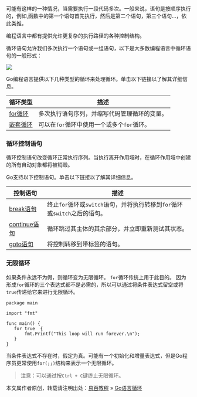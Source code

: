 可能有这样的一种情况，当需要执行一段代码多次。一般来说，语句是按顺序执行的，例如,函数中的第一个语句首先执行，然后是第二个语句，第三个语句…，依此类推。

编程语言中都有提供允许更复杂的执行路径的各种控制结构。

循环语句允许我们多次执行一个语句或一组语句，以下是大多数编程语言中循环语句的一般形式：

![](http://www.yiibai.com/uploads/images/201702/0102/613190248_90185.jpg)

Go编程语言提供以下几种类型的循环来处理循环。单击以下链接以了解其详细信息。

| 循环类型                                                             | 描述                                         |
|----------------------------------------------------------------------|----------------------------------------------|
| [for循环](http://www.yiibai.com/go/go_for_loop.html "for循环")       | 多次执行语句序列，并缩写代码管理循环的变量。 |
| [嵌套循环](http://www.yiibai.com/go/go_nested_loops.html "嵌套循环") | 可以在`for`循环中使用一个或多个`for`循环。   |

### <a href="" class="reference-link"></a><span class="header-link octicon octicon-link"></span>循环控制语句

循环控制语句改变循环正常执行序列。当执行离开作用域时，在循环作用域中创建的所有自动对象都将被销毁。

Go支持以下控制语句。单击以下链接以了解其详细信息。

| 控制语句                                                                           | 描述                                                                       |
|------------------------------------------------------------------------------------|----------------------------------------------------------------------------|
| [break语句](http://www.yiibai.com/go/go_break_statement.html "break语句")          | 终止`for`循环或`switch`语句，并将执行转移到`for`循环或`switch`之后的语句。 |
| [continue语句](http://www.yiibai.com/go/go_continue_statement.html "continue语句") | 循环跳过其主体的其余部分，并立即重新测试其状态。                           |
| [goto语句](http://www.yiibai.com/go/go_goto_statement.html "goto语句")             | 将控制转移到带标签的语句。                                                 |

### <a href="" class="reference-link"></a><span class="header-link octicon octicon-link"></span>无限循环

如果条件永远不为假，则循环变为无限循环。 `for`循环传统上用于此目的。 因为形成`for`循环的三个表达式都不是必需的，所以可以通过将条件表达式留空或将`true`传递给它来进行无限循环。

    package main

    import "fmt"

    func main() {
       for true  {
           fmt.Printf("This loop will run forever.\n");
       }
    }

当条件表达式不存在时，假定为真。可能有一个初始化和增量表达式，但是Go程序员更常使用`for(;;)`结构来表示一个无限循环。

> 注意：可以通过按`Ctrl + C`键终止无限循环。

本文属作者原创，转载请注明出处：[易百教程](http://www.yiibai.com) » [Go语言循环](##)


